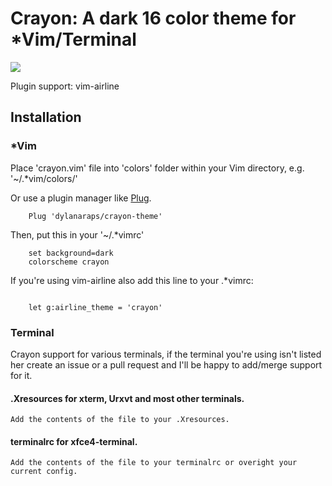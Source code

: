 # Crayon: A dark  16 color theme for *Vim/Terminal

![](https://github.com/dylanaraps/crayon-theme/)

Plugin support: vim-airline


## Installation

### *Vim

Place 'crayon.vim' file into 'colors' folder within your Vim directory, e.g. '~/.*vim/colors/'

Or use a plugin manager like [Plug](https://github.com/junegunn/vim-plug).

```VimL
	Plug 'dylanaraps/crayon-theme'
```

Then, put this in your '~/.*vimrc'

```VimL
	set background=dark
	colorscheme crayon
```

If you're using vim-airline also add this line to your .*vimrc:

```VimL

	let g:airline_theme = 'crayon'

```

### Terminal

Crayon support for various terminals, if the terminal you're using isn't listed her create an issue or a pull request and I'll be happy to add/merge support for it.

#### .Xresources for xterm, Urxvt and most other terminals.
	Add the contents of the file to your .Xresources.

#### terminalrc for xfce4-terminal.
	Add the contents of the file to your terminalrc or overight your current config.


